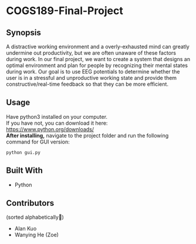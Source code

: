 # COGS189-Final-Project

## Synopsis
A distractive working environment and a overly-exhausted mind can greatly undermine out productivity, but we are often unaware of these factors during work. In our final project, we want to create a system that designs an optimal environment and plan for people by recognizing their mental states during work. Our goal is to use EEG potentials to determine whether the user is in a stressful and unproductive working state and provide them constructive/real-time feedback so that they can be more efficient.

## Usage
Have python3 installed on your computer.  
If you have not, you can download it here: https://www.python.org/downloads/  
**After installing,** navigate to the project folder and run the following command for GUI version:  
```
python gui.py
```

## Built With
* Python

## Contributors
(sorted alphabetically:musical_note:)
* Alan Kuo
* Wanying He (Zoe)